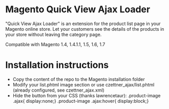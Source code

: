 Magento Quick View Ajax Loader
==============================

"Quick View Ajax Loader" is an extension for the product list page in your Magento online store. Let your customers see the details of the products in your store without leaving the category page.

Compatible with Magento 1.4, 1.4.1.1, 1.5, 1.6, 1.7

Installation instructions
=========================

* Copy the content of the repo to the Magento installation folder
* Modify your list.phtml image section or use czettner_ajax/list.phtml (already configured, see czettner_ajax.xml)
* Hide the button from your CSS (thanks lawrencetaur):
  .product-image .ajax{ display:none;}
  .product-image .ajax:hover{ display:block;}
